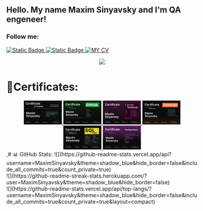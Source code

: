 ## Hello. My name Maxim Sinyavsky and I'm QA engeneer!

### Follow me:
[![Static Badge](https://img.shields.io/badge/telegram-black?style=for-the-badge&logo=telegram&logoColor=blue&logoSize=auto)
](https://t.me/MaximSinyavsky)
[![Static Badge](https://img.shields.io/badge/Linkedin-black?style=for-the-badge&logo=Linkedin&logoColor=blue&logoSize=auto)
](https://www.linkedin.com/in/maxim-sinyavsky-42b220234/)
[![MY CV](https://img.shields.io/badge/My%20CV-black?style=for-the-badge&logo=readme&logoColor=blue&logoSize=auto)
](https://kaliningrad.hh.ru/resume/2a9d6076ff08f5e6c80039ed1f487943595661?hhtmFrom=resume_list)

<div id="header" align="center">
  <img src="https://media.giphy.com/media/zhYSVCirREeIZtONCI/giphy.gif" width="170"/>
</div>

# 📃Certificates:

<div align="center">
  
  <a href="https://github.com/MaximSinyavsky/MaximSinyavsky/blob/main/assets/certificates/vadim-ksendzov-course-certificate-maxim-sinyavsky-final.png">
  <img src="https://github.com/MaximSinyavsky/MaximSinyavsky/blob/main/assets/certificates/vadim-ksendzov-course-certificate-maxim-sinyavsky-final.png" alt="final" width="100">
  </a>  
  
  <a href="https://github.com/MaximSinyavsky/MaximSinyavsky/blob/main/assets/certificates/vadim-ksendzov-course-certificate-maxim-sinyavsky-git.png">
  <img src="https://github.com/MaximSinyavsky/MaximSinyavsky/blob/main/assets/certificates/vadim-ksendzov-course-certificate-maxim-sinyavsky-git.png" alt="Git" width="100">
  </a>
  
  <a href="https://github.com/MaximSinyavsky/MaximSinyavsky/blob/main/assets/certificates/vadim-ksendzov-course-certificate-maxim-sinyavsky-linux-terminal.png">
  <img src="https://github.com/MaximSinyavsky/MaximSinyavsky/blob/main/assets/certificates/vadim-ksendzov-course-certificate-maxim-sinyavsky-linux-terminal.png" alt="Linux terminal" width="100">
  </a>
  
  <a href="https://github.com/MaximSinyavsky/MaximSinyavsky/blob/main/assets/certificates/vadim-ksendzov-course-certificate-maxim-sinyavsky-postman.png">
  <img src="https://github.com/MaximSinyavsky/MaximSinyavsky/blob/main/assets/certificates/vadim-ksendzov-course-certificate-maxim-sinyavsky-postman.png" alt="Postman" width="100">
  </a>
  
  <a href="https://github.com/MaximSinyavsky/MaximSinyavsky/blob/main/assets/certificates/vadim-ksendzov-course-certificate-maxim-sinyavsky-sql.png">
  <img src="https://github.com/MaximSinyavsky/MaximSinyavsky/blob/main/assets/certificates/vadim-ksendzov-course-certificate-maxim-sinyavsky-sql.png" alt="SQL" width="100">
  </a>
  
  <a href="https://github.com/MaximSinyavsky/MaximSinyavsky/blob/main/assets/certificates/vadim-ksendzov-course-certificate-maxim-sinyavsky-test-theory.png">
  <img src="https://github.com/MaximSinyavsky/MaximSinyavsky/blob/main/assets/certificates/vadim-ksendzov-course-certificate-maxim-sinyavsky-test-theory.png" alt="testing theory" width="100">
  </a>
  </div>
  <a href="">
  <img src="" alt="" width="100">
  </a>
# 📊 GitHub Stats:
![](https://github-readme-stats.vercel.app/api?username=MaximSinyavsky&theme=shadow_blue&hide_border=false&include_all_commits=true&count_private=true)<br/>
![](https://github-readme-streak-stats.herokuapp.com/?user=MaximSinyavsky&theme=shadow_blue&hide_border=false)<br/>
![](https://github-readme-stats.vercel.app/api/top-langs/?username=MaximSinyavsky&theme=shadow_blue&hide_border=false&include_all_commits=true&count_private=true&layout=compact)<br/>
